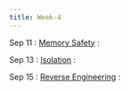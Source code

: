 ```yaml
---
title: Week-4
---
```





Sep 11
: [Memory Safety]()
  : 
  

Sep 13
: [Isolation]()
  : 



Sep 15
: [Reverse Engineering]()
  : 